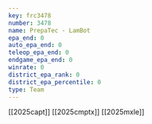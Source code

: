 ```yaml
---
key: frc3478
number: 3478
name: PrepaTec - LamBot
epa_end: 0
auto_epa_end: 0
teleop_epa_end: 0
endgame_epa_end: 0
winrate: 0
district_epa_rank: 0
district_epa_percentile: 0
type: Team
---
```

[[2025capt]]
[[2025cmptx]]
[[2025mxle]]
